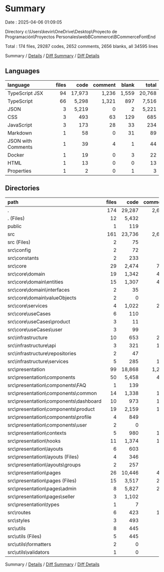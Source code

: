 # Summary

Date : 2025-04-06 01:09:05

Directory c:\\Users\\kevin\\OneDrive\\Desktop\\Proyecto de Programación\\Proyectos Personales\\webBCommerce\\BCommerceFontEnd

Total : 174 files,  29287 codes, 2652 comments, 2656 blanks, all 34595 lines

Summary / [Details](details.md) / [Diff Summary](diff.md) / [Diff Details](diff-details.md)

## Languages
| language | files | code | comment | blank | total |
| :--- | ---: | ---: | ---: | ---: | ---: |
| TypeScript JSX | 94 | 17,973 | 1,236 | 1,559 | 20,768 |
| TypeScript | 66 | 5,298 | 1,321 | 897 | 7,516 |
| JSON | 3 | 5,219 | 0 | 2 | 5,221 |
| CSS | 3 | 493 | 63 | 129 | 685 |
| JavaScript | 3 | 173 | 28 | 33 | 234 |
| Markdown | 1 | 58 | 0 | 31 | 89 |
| JSON with Comments | 1 | 39 | 4 | 1 | 44 |
| Docker | 1 | 19 | 0 | 3 | 22 |
| HTML | 1 | 13 | 0 | 0 | 13 |
| Properties | 1 | 2 | 0 | 1 | 3 |

## Directories
| path | files | code | comment | blank | total |
| :--- | ---: | ---: | ---: | ---: | ---: |
| . | 174 | 29,287 | 2,652 | 2,656 | 34,595 |
| . (Files) | 12 | 5,432 | 8 | 45 | 5,485 |
| public | 1 | 119 | 26 | 30 | 175 |
| src | 161 | 23,736 | 2,618 | 2,581 | 28,935 |
| src (Files) | 2 | 75 | 8 | 9 | 92 |
| src\\config | 2 | 72 | 8 | 5 | 85 |
| src\\constants | 2 | 233 | 48 | 30 | 311 |
| src\\core | 29 | 2,474 | 740 | 380 | 3,594 |
| src\\core\\domain | 19 | 1,342 | 491 | 147 | 1,980 |
| src\\core\\domain\\entities | 15 | 1,307 | 437 | 129 | 1,873 |
| src\\core\\domain\\interfaces | 2 | 35 | 54 | 16 | 105 |
| src\\core\\domain\\valueObjects | 2 | 0 | 0 | 2 | 2 |
| src\\core\\services | 4 | 1,022 | 202 | 202 | 1,426 |
| src\\core\\useCases | 6 | 110 | 47 | 31 | 188 |
| src\\core\\useCases\\product | 3 | 11 | 2 | 5 | 18 |
| src\\core\\useCases\\user | 3 | 99 | 45 | 26 | 170 |
| src\\infrastructure | 10 | 653 | 230 | 146 | 1,029 |
| src\\infrastructure\\api | 3 | 321 | 110 | 85 | 516 |
| src\\infrastructure\\repositories | 2 | 47 | 6 | 9 | 62 |
| src\\infrastructure\\services | 5 | 285 | 114 | 52 | 451 |
| src\\presentation | 99 | 18,868 | 1,259 | 1,755 | 21,882 |
| src\\presentation\\components | 50 | 5,458 | 441 | 637 | 6,536 |
| src\\presentation\\components\\FAQ | 1 | 139 | 13 | 17 | 169 |
| src\\presentation\\components\\common | 14 | 1,338 | 102 | 162 | 1,602 |
| src\\presentation\\components\\dashboard | 10 | 973 | 117 | 149 | 1,239 |
| src\\presentation\\components\\product | 19 | 2,159 | 157 | 223 | 2,539 |
| src\\presentation\\components\\profile | 4 | 849 | 52 | 84 | 985 |
| src\\presentation\\components\\user | 2 | 0 | 0 | 2 | 2 |
| src\\presentation\\contexts | 5 | 980 | 106 | 156 | 1,242 |
| src\\presentation\\hooks | 11 | 1,374 | 194 | 247 | 1,815 |
| src\\presentation\\layouts | 6 | 603 | 36 | 48 | 687 |
| src\\presentation\\layouts (Files) | 4 | 346 | 36 | 40 | 422 |
| src\\presentation\\layouts\\groups | 2 | 257 | 0 | 8 | 265 |
| src\\presentation\\pages | 26 | 10,446 | 465 | 662 | 11,573 |
| src\\presentation\\pages (Files) | 15 | 3,517 | 207 | 352 | 4,076 |
| src\\presentation\\pages\\admin | 8 | 5,827 | 204 | 246 | 6,277 |
| src\\presentation\\pages\\seller | 3 | 1,102 | 54 | 64 | 1,220 |
| src\\presentation\\types | 1 | 7 | 17 | 5 | 29 |
| src\\routes | 6 | 423 | 183 | 51 | 657 |
| src\\styles | 3 | 493 | 63 | 129 | 685 |
| src\\utils | 8 | 445 | 79 | 76 | 600 |
| src\\utils (Files) | 5 | 445 | 79 | 73 | 597 |
| src\\utils\\formatters | 2 | 0 | 0 | 2 | 2 |
| src\\utils\\validators | 1 | 0 | 0 | 1 | 1 |

Summary / [Details](details.md) / [Diff Summary](diff.md) / [Diff Details](diff-details.md)